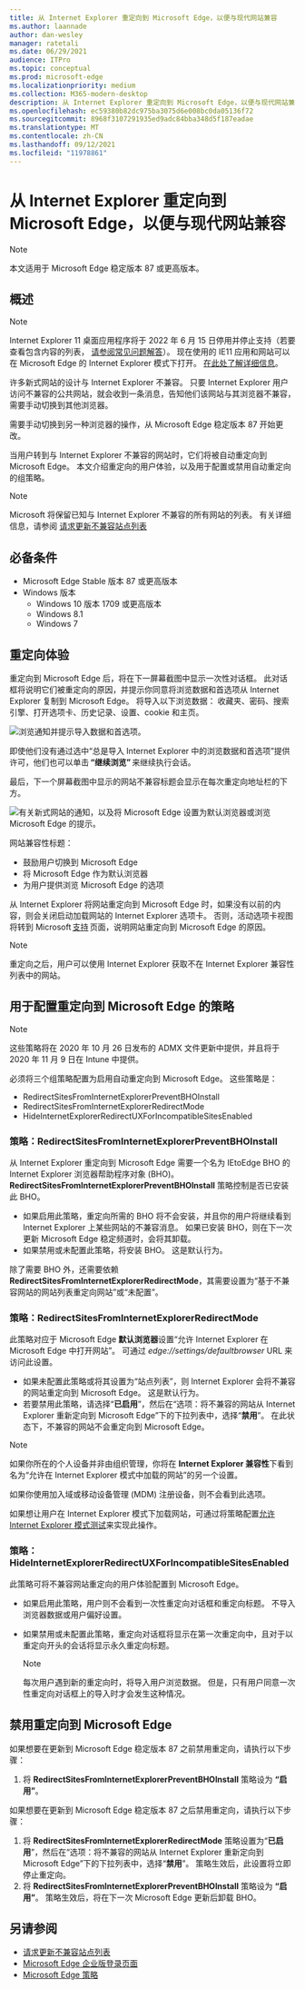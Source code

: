 ```yaml
---
title: 从 Internet Explorer 重定向到 Microsoft Edge，以便与现代网站兼容
ms.author: laannade
author: dan-wesley
manager: ratetali
ms.date: 06/29/2021
audience: ITPro
ms.topic: conceptual
ms.prod: microsoft-edge
ms.localizationpriority: medium
ms.collection: M365-modern-desktop
description: 从 Internet Explorer 重定向到 Microsoft Edge，以便与现代网站兼容
ms.openlocfilehash: ec59380b82dc975ba3075d6e008bc0da05136f72
ms.sourcegitcommit: 8968f3107291935ed9adc84bba348d5f187eadae
ms.translationtype: MT
ms.contentlocale: zh-CN
ms.lasthandoff: 09/12/2021
ms.locfileid: "11978861"
---
```

# <a name="redirection-from-internet-explorer-to-microsoft-edge-for-compatibility-with-modern-web-sites"></a>从 Internet Explorer 重定向到 Microsoft Edge，以便与现代网站兼容

> [!NOTE]
> 本文适用于 Microsoft Edge 稳定版本 87 或更高版本。

## <a name="overview"></a>概述

>[!Note]
> Internet Explorer 11 桌面应用程序将于 2022 年 6 月 15 日停用并停止支持（若要查看包含内容的列表， [请参阅常见问题解答](https://techcommunity.microsoft.com/t5/windows-it-pro-blog/internet-explorer-11-desktop-app-retirement-faq/ba-p/2366549)）。 现在使用的 IE11 应用和网站可以在 Microsoft Edge 的 Internet Explorer 模式下打开。 [在此处了解详细信息](https://blogs.windows.com/windowsexperience/2021/05/19/the-future-of-internet-explorer-on-windows-10-is-in-microsoft-edge/)。

许多新式网站的设计与 Internet Explorer 不兼容。 只要 Internet Explorer 用户访问不兼容的公共网站，就会收到一条消息，告知他们该网站与其浏览器不兼容，需要手动切换到其他浏览器。

需要手动切换到另一种浏览器的操作，从 Microsoft Edge 稳定版本 87 开始更改。

当用户转到与 Internet Explorer 不兼容的网站时，它们将被自动重定向到 Microsoft Edge。 本文介绍重定向的用户体验，以及用于配置或禁用自动重定向的组策略。

> [!NOTE]
> Microsoft 将保留已知与 Internet Explorer 不兼容的所有网站的列表。 有关详细信息，请参阅 [请求更新不兼容站点列表](/microsoft-edge/web-platform/ie-to-microsoft-edge-redirection#request-an-update-to-the-ie-compatibility-list)

## <a name="prerequisites"></a>必备条件
- Microsoft Edge Stable 版本 87 或更高版本
- Windows 版本
    - Windows 10 版本 1709 或更高版本
    - Windows 8.1
    - Windows 7



## <a name="redirection-experience"></a>重定向体验

重定向到 Microsoft Edge 后，将在下一屏幕截图中显示一次性对话框。 此对话框将说明它们被重定向的原因，并提示你同意将浏览数据和首选项从 Internet Explorer 复制到 Microsoft Edge。 将导入以下浏览数据： 收藏夹、密码、搜索引擎、打开选项卡、历史记录、设置、cookie 和主页。

![浏览通知并提示导入数据和首选项。](media/edge-learnmore-neededge/neededge-dialog1.png)

即使他们没有通过选中“总是导入 Internet Explorer 中的浏览数据和首选项”提供许可，他们也可以单击 **“继续浏览”** 来继续执行会话。

最后，下一个屏幕截图中显示的网站不兼容标题会显示在每次重定向地址栏的下方。

![有关新式网站的通知，以及将 Microsoft Edge 设置为默认浏览器或浏览 Microsoft Edge 的提示。](media/edge-learnmore-neededge/neededge-banner.png)

网站兼容性标题：

- 鼓励用户切换到 Microsoft Edge
- 将 Microsoft Edge 作为默认浏览器
- 为用户提供浏览 Microsoft Edge 的选项

从 Internet Explorer 将网站重定向到 Microsoft Edge 时，如果没有以前的内容，则会关闭启动加载网站的 Internet Explorer 选项卡。 否则，活动选项卡视图将转到 Microsoft [支持](https://support.microsoft.com/office/the-website-you-were-trying-to-reach-doesn-t-work-with-internet-explorer-8f5fc675-cd47-414c-9535-12821ddfc554?ui=en-US&rs=en-US&ad=US) 页面，说明网站重定向到 Microsoft Edge 的原因。

> [!NOTE]
> 重定向之后，用户可以使用 Internet Explorer 获取不在 Internet Explorer 兼容性列表中的网站。  

## <a name="policies-to-configure-redirection-to-microsoft-edge"></a>用于配置重定向到 Microsoft Edge 的策略

> [!NOTE]
> 这些策略将在 2020 年 10 月 26 日发布的 ADMX 文件更新中提供，并且将于 2020 年 11 月 9 日在 Intune 中提供。

必须将三个组策略配置为启用自动重定向到 Microsoft Edge。 这些策略是：

- RedirectSitesFromInternetExplorerPreventBHOInstall
- RedirectSitesFromInternetExplorerRedirectMode
- HideInternetExplorerRedirectUXForIncompatibleSitesEnabled

### <a name="policy-redirectsitesfrominternetexplorerpreventbhoinstall"></a>策略：RedirectSitesFromInternetExplorerPreventBHOInstall

从 Internet Explorer 重定向到 Microsoft Edge 需要一个名为 IEtoEdge BHO 的 Internet Explorer 浏览器帮助程序对象 (BHO)。 **RedirectSitesFromInternetExplorerPreventBHOInstall** 策略控制是否已安装此 BHO。  

- 如果启用此策略，重定向所需的 BHO 将不会安装，并且你的用户将继续看到 Internet Explorer 上某些网站的不兼容消息。 如果已安装 BHO，则在下一次更新 Microsoft Edge 稳定频道时，会将其卸载。
- 如果禁用或未配置此策略，将安装 BHO。 这是默认行为。

除了需要 BHO 外，还需要依赖 **RedirectSitesFromInternetExplorerRedirectMode**，其需要设置为“基于不兼容网站的网站列表重定向网站”或“未配置”。

### <a name="policy-redirectsitesfrominternetexplorerredirectmode"></a>策略：RedirectSitesFromInternetExplorerRedirectMode

 此策略对应于 Microsoft Edge **默认浏览器**设置“允许 Internet Explorer 在 Microsoft Edge 中打开网站”。 可通过 *edge://settings/defaultbrowser* URL 来访问此设置。  

- 如果未配置此策略或将其设置为“站点列表”，则 Internet Explorer 会将不兼容的网站重定向到 Microsoft Edge。 这是默认行为。
- 若要禁用此策略，请选择“**已启用**”，然后在“选项：将不兼容的网站从 Internet Explorer 重新定向到 Microsoft Edge”下的下拉列表中，选择“**禁用**”。 在此状态下，不兼容的网站不会重定向到 Microsoft Edge。

> [!NOTE]
> 如果你所在的个人设备并非由组织管理，你将在 **Internet Explorer 兼容性**下看到名为“允许在 Internet Explorer 模式中加载的网站”的另一个设置。
>
>如果你使用加入域或移动设备管理 (MDM) 注册设备，则不会看到此选项。
>
> 如果想让用户在 Internet Explorer 模式下加载网站，可通过将策略配置[允许 Internet Explorer 模式测试](./microsoft-edge-policies.md#intranetredirectbehavior)来实现此操作。

### <a name="policy-hideinternetexplorerredirectuxforincompatiblesitesenabled"></a>策略：HideInternetExplorerRedirectUXForIncompatibleSitesEnabled

此策略可将不兼容网站重定向的用户体验配置到 Microsoft Edge。  

- 如果启用此策略，用户则不会看到一次性重定向对话框和重定向标题。 不导入浏览器数据或用户偏好设置。
- 如果禁用或未配置此策略，重定向对话框将显示在第一次重定向中，且对于以重定向开头的会话将显示永久重定向标题。

  > [!NOTE]
  > 每次用户遇到新的重定向时，将导入用户浏览数据。 但是，只有用户同意一次性重定向对话框上的导入时才会发生这种情况。

## <a name="disable-redirection-to-microsoft-edge"></a>禁用重定向到 Microsoft Edge

如果想要在更新到 Microsoft Edge 稳定版本 87 之前禁用重定向，请执行以下步骤：

1. 将 **RedirectSitesFromInternetExplorerPreventBHOInstall** 策略设为 **“启用”**。

如果想要在更新到 Microsoft Edge 稳定版本 87 之后禁用重定向，请执行以下步骤：

1. 将 **RedirectSitesFromInternetExplorerRedirectMode** 策略设置为“**已启用**”，然后在“选项：将不兼容的网站从 Internet Explorer 重新定向到 Microsoft Edge”下的下拉列表中，选择“**禁用**”。 策略生效后，此设置将立即停止重定向。
2. 将 **RedirectSitesFromInternetExplorerPreventBHOInstall** 策略设为 **“启用”**。 策略生效后，将在下一次 Microsoft Edge 更新后卸载 BHO。

## <a name="see-also"></a>另请参阅

- [请求更新不兼容站点列表](/microsoft-edge/web-platform/ie-to-microsoft-edge-redirection#request-an-update-to-the-ie-compatibility-list)
- [Microsoft Edge 企业版登录页面](https://aka.ms/EdgeEnterprise)
- [Microsoft Edge 策略](./microsoft-edge-policies.md)